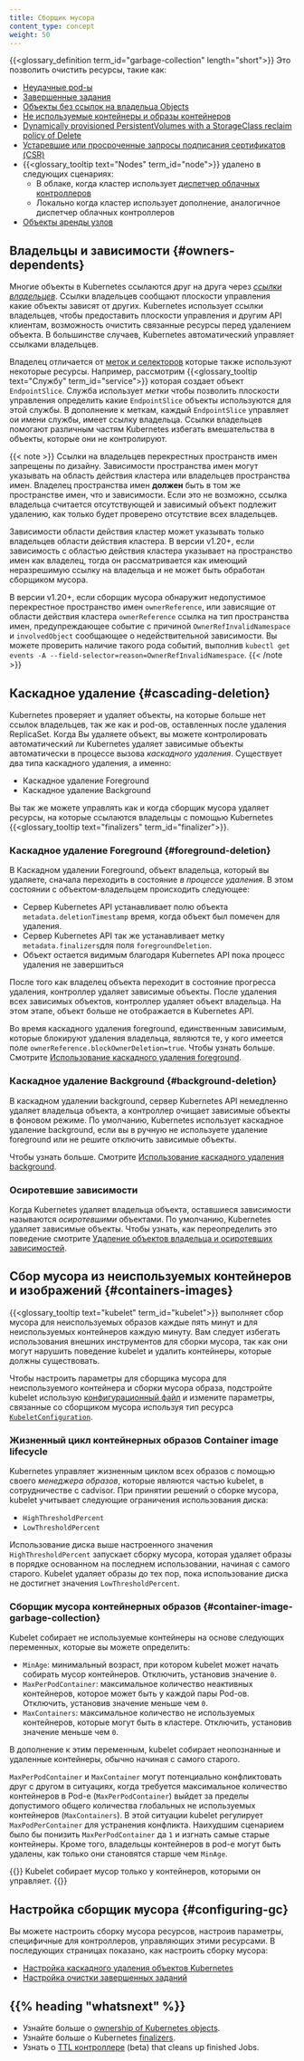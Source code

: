 ```yaml
---
title: Сборщик мусора
content_type: concept
weight: 50
---
```


<!-- overview -->
{{<glossary_definition term_id="garbage-collection" length="short">}} Это позволить очистить ресурсы, такие как:

  * [Неудачные pod-ы](/docs/concepts/workloads/pods/pod-lifecycle/#pod-garbage-collection)
  * [Завершенные задания](/docs/concepts/workloads/controllers/ttlafterfinished/)
  * [Объекты без ссылок на владельца Objects](#owners-dependents)
  * [Не используемые контейнеры и образы контейнеров](#containers-images)
  * [Dynamically provisioned PersistentVolumes with a StorageClass reclaim policy of Delete](/docs/concepts/storage/persistent-volumes/#delete)
  * [Устаревшие или просроченные запросы подписания сертификатов (CSR)](/reference/access-authn-authz/certificate-signing-requests/#request-signing-process)
  * {{<glossary_tooltip text="Nodes" term_id="node">}} удалено в следующих сценариях:
    * В облаке, когда кластер использует [диспетчер облачных контроллеров](/docs/concepts/architecture/cloud-controller/)
    * Локально когда кластер использует дополнение, аналогичное диспетчер облачных контроллеров
  * [Объекты аренды узлов](/docs/concepts/architecture/nodes/#heartbeats)

## Владельцы и зависимости {#owners-dependents}

Многие объекты в Kubernetes ссылаются друг на друга через [*ссылки владельцев*](/docs/concepts/overview/working-with-objects/owners-dependents/). 
Ссылки владельцев сообщают плоскости управления какие объекты зависят от других.
Kubernetes использует ссылки владельцев, чтобы предоставить плоскости управления и другим API
клиентам, возможность очистить связанные ресурсы перед удалением объекта. В большинстве случаев, Kubernetes автоматический управляет ссылками владельцев.

Владелец отличается от [меток и селекторов](/docs/concepts/overview/working-with-objects/labels/)
которые также используют некоторые ресурсы. Например, рассмотрим
{{<glossary_tooltip text="Службу" term_id="service">}} которая создает объект
`EndpointSlice`. Служба использует *метки* чтобы позволить плоскости управления определить какие  `EndpointSlice` объекты используются для этой службы. В дополнение 
к меткам, каждый `EndpointSlice` управляет ои имени службы, имеет
ссылку владельца. Ссылки владельцев помогают различным частям Kubernetes избегать
вмешательства в объекты, которые они не контролируют.

{{< note >}}
Ссылки на владельцев перекрестных пространств имен запрещены по дизайну.
Зависимости пространства имен могут указывать на область действия кластера или владельцев пространства имен.
Владелец пространства имен **должен** быть в том же пространстве имен, что и зависимости.
Если это не возможно, ссылка владельца считается отсутствующей и зависимый объект подлежит удалению, как только будет проверено отсутствие всех владельцев.

Зависимости области действия кластер может указывать только владельцев области действия кластера.
В версии v1.20+, если зависимость с областью действия кластера указывает на пространство имен как владелец, 
тогда он рассматривается как имеющий неразрешимую ссылку на владельца и не может быть обработан сборщиком мусора.

В версии v1.20+, если сборщик мусора обнаружит недопустимое перекрестное пространство имен `ownerReference`,
или зависящие от области действия кластера `ownerReference` ссылка на тип пространства имен, предупреждающее событие с причиной `OwnerRefInvalidNamespace` и `involvedObject` сообщающее о недействительной зависимости.
Вы можете проверить наличие такого рода событий, выполнив `kubectl get events -A --field-selector=reason=OwnerRefInvalidNamespace`.
{{< /note >}}

## Каскадное удаление {#cascading-deletion}

Kubernetes проверяет и удаляет объекты, на которые больше нет ссылок владельцев, так же как и pod-ов, оставленных после удаления ReplicaSet. Когда Вы удаляете объект, вы можете контролировать автоматический ли Kubernetes удаляет зависимые объекты автоматически в процессе вызова *каскадного удаления*. Существует два типа каскадного удаления, а именно: 

  * Каскадное удаление Foreground
  * Каскадное удаление Background

Вы так же можете управлять как и когда сборщик мусора удаляет ресурсы, на которые ссылаются владельцы с помощью Kubernetes {{<glossary_tooltip text="finalizers" term_id="finalizer">}}. 

### Каскадное удаление Foreground {#foreground-deletion}

В Каскадном удалении Foreground, объект владельца, который вы удаляете, сначала переходить в состояние *в процессе удаления*. В этом состоянии с объектом-владельцем происходить следующее: 

  * Сервер Kubernetes API устанавливает полю объекта `metadata.deletionTimestamp`
    время, когда объект был помечен для удаления.
  * Сервер Kubernetes API так же устанавливает метку  `metadata.finalizers`для поля
    `foregroundDeletion`. 
  * Объект остается видимым благодаря Kubernetes API пока процесс удаления не завершиться

После того как владелец объекта переходит в состояние прогресса удаления, контроллер удаляет зависимые объекты. После удаления всех зависимых объектов, контроллер удаляет объект владельца. На этом этапе, объект больше не отображается в Kubernetes API. 

Во время каскадного удаления foreground, единственным зависимым, которые блокируют удаления владельца, являются те, у кого имеется поле `ownerReference.blockOwnerDeletion=true`.
Чтобы узнать больше. Смотрите [Использование каскадного удаления foreground](/docs/tasks/administer-cluster/use-cascading-deletion/#use-foreground-cascading-deletion).

### Каскадное удаление Background {#background-deletion}

В каскадном удалении background, сервер Kubernetes API немедленно удаляет владельца объекта, а контроллер очищает зависимые объекты в фоновом режиме. По умолчанию, Kubernetes использует каскадное удаление background, если вы в ручную не используете удаление foreground или не решите отключить зависимые объекты.

Чтобы узнать больше. Смотрите [Использование каскадного удаления background](/docs/tasks/administer-cluster/use-cascading-deletion/#use-background-cascading-deletion).

### Осиротевшие зависимости

Когда Kubernetes удаляет владельца объекта, оставшиеся зависимости называются *осиротевшими* объектами. По умолчанию, Kubernetes удаляет зависимые объекты. Чтобы узнать, как переопределить это поведение смотрите [Удаление объектов владельца и осиротевших зависимостей](/docs/tasks/administer-cluster/use-cascading-deletion/#set-orphan-deletion-policy).

## Сбор мусора из неиспользуемых контейнеров и изображений {#containers-images}

{{<glossary_tooltip text="kubelet" term_id="kubelet">}} выполняет сбор мусора для неиспользуемых образов каждые пять минут и для неиспользуемых контейнеров каждую минуту. Вам следует избегать использования внешних инструментов для сборки мусора, так как они могут
нарушить поведение kubelet и удалить контейнеры, которые должны существовать. 

Чтобы настроить параметры для сборщика мусора для неиспользуемого контейнера и сборки мусора образа, подстройте 
kubelet использую [конфигурационный файл](/docs/tasks/administer-cluster/kubelet-config-file/)
и измените параметры, связанные со сборщиком мусора используя тип ресурса
[`KubeletConfiguration`](/docs/reference/config-api/kubelet-config.v1beta1/#kubelet-config-k8s-io-v1beta1-KubeletConfiguration).

### Жизненный цикл контейнерных образов Container image lifecycle

Kubernetes управляет жизненным циклом всех образов с помощью своего *менеджера образов*, которые являются частью kubelet, в сотрудничестве с cadvisor. При принятии решений о сборке мусора, kubelet учитывает следующие ограничения использования диска:

  * `HighThresholdPercent`
  * `LowThresholdPercent`

Использование диска выше настроенного значения `HighThresholdPercent` запускает сборку мусора, которая удаляет образы в порядке основанном на последнем использовании, начиная с самого старого. Kubelet удаляет образы до тех пор, пока использование диска не достигнет значения  `LowThresholdPercent`.

### Сборщик мусора контейнерных образов {#container-image-garbage-collection}

Kubelet собирает не используемые контейнеры на основе следующих переменных, которые вы можете определить: 

  * `MinAge`: минимальный возраст, при котором kubelet может начать собирать мусор контейнеров. Отключить, установив значение `0`.
  * `MaxPerPodContainer`: максимальное количество неактивных контейнеров, которое может быть у каждой пары Pod-ов. Отключить, установив значение меньше чем `0`.
  * `MaxContainers`: максимальное количество не используемых контейнеров, которые могут быть в кластере. Отключить, установив значение меньше чем `0`. 

В дополнение к этим переменным, kubelet собирает неопознанные и удаленные контейнеры, обычно начиная с самого старого. 

`MaxPerPodContainer` и `MaxContainer` могут потенциально конфликтовать друг с другом в ситуациях, когда требуется максимальное количество контейнеров в Pod-е (`MaxPerPodContainer`) выйдет за пределы допустимого общего количества глобальных не используемых контейнеров (`MaxContainers`). В этой ситуации kubelet регулирует `MaxPodPerContainer` для устранения конфликта. Наихудшим сценарием было бы понизить `MaxPerPodContainer` да `1` и изгнать самые старые контейнеры.
Кроме того, владельцы контейнеров в pod-е могут быть удалены, как только они становятся старше чем `MinAge`.

{{<note>}}
Kubelet собирает мусор только у контейнеров, которыми он управляет.
{{</note>}}

## Настройка сборщик мусора {#configuring-gc}

Вы можете настроить сборку мусора ресурсов, настроив параметры, специфичные для контроллеров, управляющих этими ресурсами. В последующих страницах показано, как настроить сборку мусора:

  * [Настройка каскадного удаления объектов Kubernetes](/docs/tasks/administer-cluster/use-cascading-deletion/)
  * [Настройка очистки завершенных заданий](/docs/concepts/workloads/controllers/ttlafterfinished/)
  
<!-- * [Configuring unused container and image garbage collection](/docs/tasks/administer-cluster/reconfigure-kubelet/) -->

## {{% heading "whatsnext" %}}

* Узнайте больше о [ownership of Kubernetes objects](/docs/concepts/overview/working-with-objects/owners-dependents/).
* Узнайте больше о Kubernetes [finalizers](/docs/concepts/overview/working-with-objects/finalizers/).
* Узнать о [TTL контроллере](/docs/concepts/workloads/controllers/ttlafterfinished/) (beta) that cleans up finished Jobs.